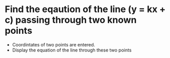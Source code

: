 # Find the eqaution of the line (y = kx + c) passing through two known points
- Coordintates of two points are entered.
- Display the equation of the line through these two points
